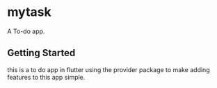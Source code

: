 # mytask

A To-do app.

## Getting Started
this is a to do app in flutter using the provider package to make adding features to this app simple.

